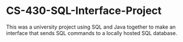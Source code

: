 # CS-430-SQL-Interface-Project
This was a university project using SQL and Java together to make an interface that sends SQL commands to a locally hosted SQL database.
